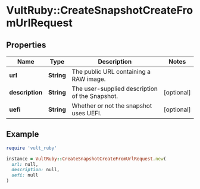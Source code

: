 # VultRuby::CreateSnapshotCreateFromUrlRequest

## Properties

| Name | Type | Description | Notes |
| ---- | ---- | ----------- | ----- |
| **url** | **String** | The public URL containing a RAW image. |  |
| **description** | **String** | The user-supplied description of the Snapshot. | [optional] |
| **uefi** | **String** | Whether or not the snapshot uses UEFI. | [optional] |

## Example

```ruby
require 'vult_ruby'

instance = VultRuby::CreateSnapshotCreateFromUrlRequest.new(
  url: null,
  description: null,
  uefi: null
)
```

